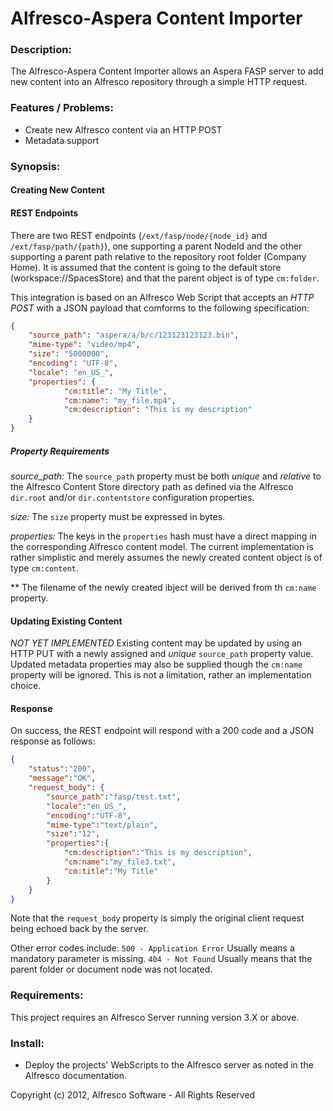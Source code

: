 # Alfresco-Aspera Content Importer

### Description:

The Alfresco-Aspera Content Importer allows an Aspera FASP server to add new content into an Alfresco repository through a simple HTTP request.

### Features / Problems:

  * Create new Alfresco content via an HTTP POST
  * Metadata support

### Synopsis:

#### Creating New Content

#### REST Endpoints
There are two REST endpoints (`/ext/fasp/node/{node_id}` and `/ext/fasp/path/{path}`), one supporting a parent NodeId and the other supporting a parent path relative to the repository root folder (Company Home). It is assumed that the content is going to the default store (workspace://SpacesStore) and that the parent object is of type `cm:folder`.

This integration is based on an Alfresco Web Script that accepts an *HTTP POST* with a JSON payload that comforms to the following specification:

```json
{
	"source_path": "aspera/a/b/c/123123123123.bin",
	"mime-type": "video/mp4",
	"size": "5000000",
	"encoding": "UTF-8",
	"locale": "en_US_",
	"properties": {
			"cm:title": "My Title",
			"cm:name": "my_file.mp4",
			"cm:description": "This is my description"
	}
}
```

##### Property Requirements

*source_path:* The `source_path` property must be both *unique* and *relative* to the Alfresco Content Store directory path as defined via the Alfresco `dir.root` and/or `dir.contentstore` configuration properties.

*size:* The `size` property must be expressed in bytes.

*properties:* The keys in the `properties` hash must have a direct mapping in the corresponding Alfresco content model. The current implementation is rather simplistic and merely assumes the newly created content object is of type `cm:content`.

** The filename of the newly created ibject will be derived from th `cm:name` property.

#### Updating Existing Content
*NOT YET IMPLEMENTED*
Existing content may be updated by using an HTTP PUT with a newly assigned and *unique* `source_path` property value. Updated metadata properties may also be supplied though the `cm:name` property will be ignored. This is not a limitation, rather an implementation choice.

#### Response
On success, the REST endpoint will respond with a 200 code and a JSON response as follows:

```json
{
	"status":"200",
	"message":"OK",
	"request_body": {
		"source_path":"fasp/test.txt",
		"locale":"en_US_",
		"encoding":"UTF-8",
		"mime-type":"text/plain",
		"size":"12",
		"properties":{
			"cm:description":"This is my description",
			"cm:name":"my_file3.txt",
			"cm:title":"My Title"
		}
	}
}
```

Note that the `request_body` property is simply the original client request being echoed back by the server.

Other error codes include:
`500 - Application Error` Usually means a mandatory parameter is missing.
`404 - Not Found` Usually means that the parent folder or document node was not located.

### Requirements:
This project requires an Alfresco Server running version 3.X or above.

### Install:

  * Deploy the projects' WebScripts to the Alfresco server as noted in the Alfresco documentation.

Copyright (c) 2012, Alfresco Software - All Rights Reserved